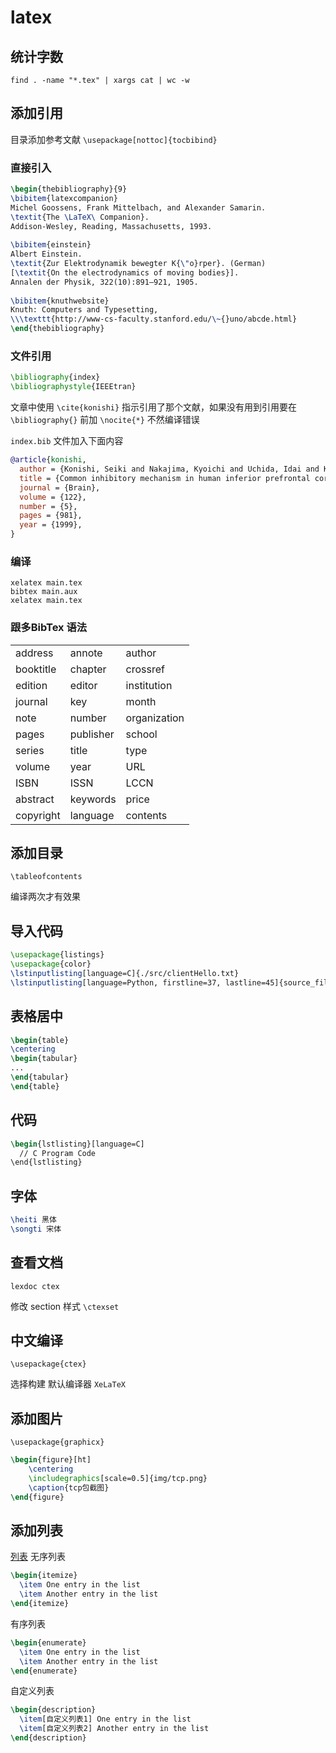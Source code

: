 # latex

## 统计字数

`find . -name "*.tex" | xargs cat | wc -w`

## 添加引用

目录添加参考文献
`\usepackage[nottoc]{tocbibind}`

### 直接引入
```tex
\begin{thebibliography}{9}
\bibitem{latexcompanion} 
Michel Goossens, Frank Mittelbach, and Alexander Samarin. 
\textit{The \LaTeX\ Companion}. 
Addison-Wesley, Reading, Massachusetts, 1993.
 
\bibitem{einstein} 
Albert Einstein. 
\textit{Zur Elektrodynamik bewegter K{\"o}rper}. (German) 
[\textit{On the electrodynamics of moving bodies}]. 
Annalen der Physik, 322(10):891–921, 1905.
 
\bibitem{knuthwebsite} 
Knuth: Computers and Typesetting,
\\\texttt{http://www-cs-faculty.stanford.edu/\~{}uno/abcde.html}
\end{thebibliography}
```


### 文件引用

```tex
\bibliography{index}
\bibliographystyle{IEEEtran}
```

文章中使用 `\cite{konishi}` 指示引用了那个文献，如果没有用到引用要在 `\bibliography{}` 前加 `\nocite{*}` 不然编译错误

`index.bib` 文件加入下面内容

```bib
@article{konishi,
  author = {Konishi, Seiki and Nakajima, Kyoichi and Uchida, Idai and Kikyo, Hideyuki and Kameyama, Masashi and Miyashita, Yasushi},
  title = {Common inhibitory mechanism in human inferior prefrontal cortex revealed by event-related functional MRI},
  journal = {Brain},
  volume = {122},
  number = {5},
  pages = {981},
  year = {1999},
}
```

### 编译

```shell
xelatex main.tex
bibtex main.aux
xelatex main.tex
```

### 跟多BibTex 语法

||||
| - | - | - |
| address |	annote |	author |
| booktitle |	chapter |	crossref |
| edition |	editor |	institution |
| journal |	key |	month |
| note |	number |	organization |
| pages |	publisher |	school |
| series |	title |	type |
| volume |	year |	URL |
| ISBN |	ISSN |	LCCN |
| abstract |	keywords |	price |
| copyright |	language |	contents |

## 添加目录

`\tableofcontents`

编译两次才有效果

## 导入代码
```tex
\usepackage{listings}
\usepackage{color}
\lstinputlisting[language=C]{./src/clientHello.txt}
\lstinputlisting[language=Python, firstline=37, lastline=45]{source_filename.py}
```
## 表格居中

```tex
\begin{table}
\centering
\begin{tabular}
...
\end{tabular}
\end{table}
```

## 代码

```tex
\begin{lstlisting}[language=C]
  // C Program Code
\end{lstlisting}
```

## 字体

```tex
\heiti 黑体
\songti 宋体
```
## 查看文档

`lexdoc ctex`

修改 section 样式 `\ctexset`

## 中文编译

`\usepackage{ctex}`

选择构建 默认编译器 `XeLaTeX`

## 添加图片

`\usepackage{graphicx}`

```latex
\begin{figure}[ht]
	\centering
	\includegraphics[scale=0.5]{img/tcp.png}
	\caption{tcp包截图}
\end{figure}
```

## 添加列表

[列表](https://www.overleaf.com/learn/latex/Lists)
无序列表
```tex
\begin{itemize}
  \item One entry in the list
  \item Another entry in the list
\end{itemize}
```
有序列表
```tex
\begin{enumerate}
  \item One entry in the list
  \item Another entry in the list
\end{enumerate}
```
自定义列表
```tex
\begin{description}
  \item[自定义列表1] One entry in the list
  \item[自定义列表2] Another entry in the list
\end{description}
```
